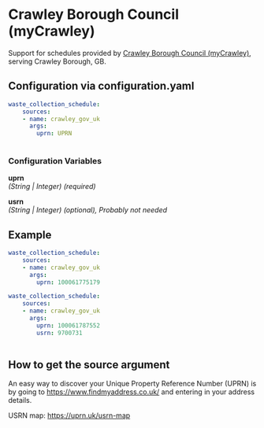 # Crawley Borough Council (myCrawley)

Support for schedules provided by [Crawley Borough Council (myCrawley)](https://crawley.gov.uk/), serving Crawley Borough, GB.

## Configuration via configuration.yaml

```yaml
waste_collection_schedule:
    sources:
    - name: crawley_gov_uk
      args:
        uprn: UPRN
        
```

### Configuration Variables

**uprn**  
*(String | Integer) (required)*

**usrn**  
*(String | Integer) (optional), Probably not needed*

## Example

```yaml
waste_collection_schedule:
    sources:
    - name: crawley_gov_uk
      args:
        uprn: 100061775179   
```

```yaml
waste_collection_schedule:
    sources:
    - name: crawley_gov_uk
      args:
        uprn: 100061787552
        usrn: 9700731
        
```

## How to get the source argument

An easy way to discover your Unique Property Reference Number (UPRN) is by going to <https://www.findmyaddress.co.uk/> and entering in your address details.

USRN map: <https://uprn.uk/usrn-map>
